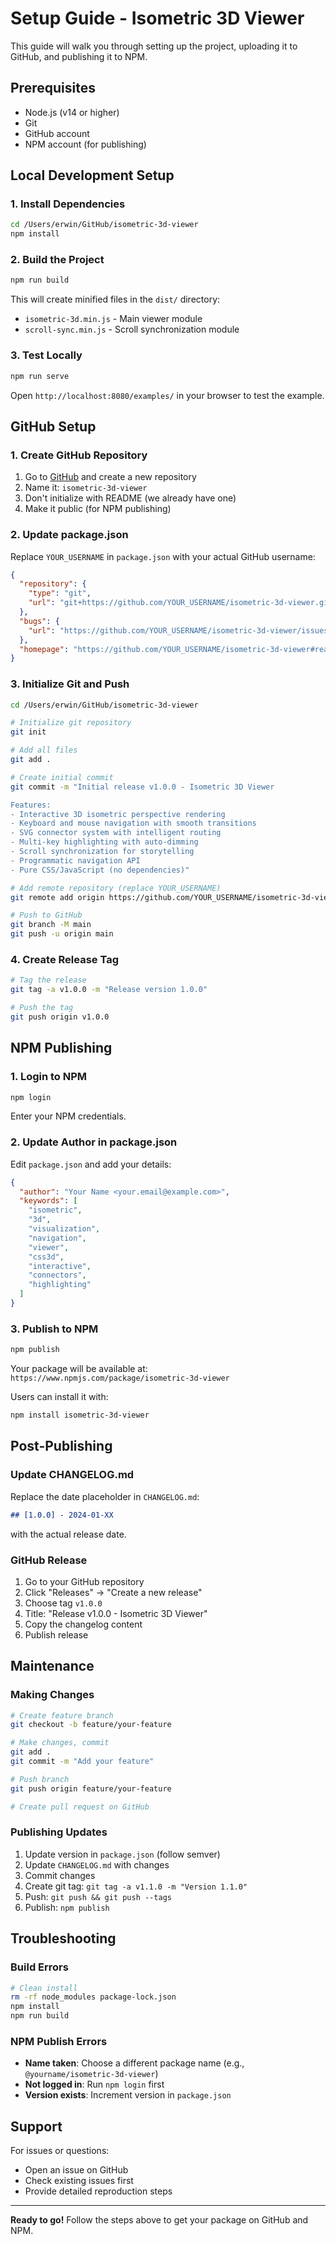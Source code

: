 # Setup Guide - Isometric 3D Viewer

This guide will walk you through setting up the project, uploading it to GitHub, and publishing it to NPM.

## Prerequisites

- Node.js (v14 or higher)
- Git
- GitHub account
- NPM account (for publishing)

## Local Development Setup

### 1. Install Dependencies

```bash
cd /Users/erwin/GitHub/isometric-3d-viewer
npm install
```

### 2. Build the Project

```bash
npm run build
```

This will create minified files in the `dist/` directory:
- `isometric-3d.min.js` - Main viewer module
- `scroll-sync.min.js` - Scroll synchronization module

### 3. Test Locally

```bash
npm run serve
```

Open `http://localhost:8080/examples/` in your browser to test the example.

## GitHub Setup

### 1. Create GitHub Repository

1. Go to [GitHub](https://github.com) and create a new repository
2. Name it: `isometric-3d-viewer`
3. Don't initialize with README (we already have one)
4. Make it public (for NPM publishing)

### 2. Update package.json

Replace `YOUR_USERNAME` in `package.json` with your actual GitHub username:

```json
{
  "repository": {
    "type": "git",
    "url": "git+https://github.com/YOUR_USERNAME/isometric-3d-viewer.git"
  },
  "bugs": {
    "url": "https://github.com/YOUR_USERNAME/isometric-3d-viewer/issues"
  },
  "homepage": "https://github.com/YOUR_USERNAME/isometric-3d-viewer#readme"
}
```

### 3. Initialize Git and Push

```bash
cd /Users/erwin/GitHub/isometric-3d-viewer

# Initialize git repository
git init

# Add all files
git add .

# Create initial commit
git commit -m "Initial release v1.0.0 - Isometric 3D Viewer

Features:
- Interactive 3D isometric perspective rendering
- Keyboard and mouse navigation with smooth transitions
- SVG connector system with intelligent routing
- Multi-key highlighting with auto-dimming
- Scroll synchronization for storytelling
- Programmatic navigation API
- Pure CSS/JavaScript (no dependencies)"

# Add remote repository (replace YOUR_USERNAME)
git remote add origin https://github.com/YOUR_USERNAME/isometric-3d-viewer.git

# Push to GitHub
git branch -M main
git push -u origin main
```

### 4. Create Release Tag

```bash
# Tag the release
git tag -a v1.0.0 -m "Release version 1.0.0"

# Push the tag
git push origin v1.0.0
```

## NPM Publishing

### 1. Login to NPM

```bash
npm login
```

Enter your NPM credentials.

### 2. Update Author in package.json

Edit `package.json` and add your details:

```json
{
  "author": "Your Name <your.email@example.com>",
  "keywords": [
    "isometric",
    "3d",
    "visualization",
    "navigation",
    "viewer",
    "css3d",
    "interactive",
    "connectors",
    "highlighting"
  ]
}
```

### 3. Publish to NPM

```bash
npm publish
```

Your package will be available at: `https://www.npmjs.com/package/isometric-3d-viewer`

Users can install it with:
```bash
npm install isometric-3d-viewer
```

## Post-Publishing

### Update CHANGELOG.md

Replace the date placeholder in `CHANGELOG.md`:
```markdown
## [1.0.0] - 2024-01-XX
```
with the actual release date.

### GitHub Release

1. Go to your GitHub repository
2. Click "Releases" → "Create a new release"
3. Choose tag `v1.0.0`
4. Title: "Release v1.0.0 - Isometric 3D Viewer"
5. Copy the changelog content
6. Publish release

## Maintenance

### Making Changes

```bash
# Create feature branch
git checkout -b feature/your-feature

# Make changes, commit
git add .
git commit -m "Add your feature"

# Push branch
git push origin feature/your-feature

# Create pull request on GitHub
```

### Publishing Updates

1. Update version in `package.json` (follow semver)
2. Update `CHANGELOG.md` with changes
3. Commit changes
4. Create git tag: `git tag -a v1.1.0 -m "Version 1.1.0"`
5. Push: `git push && git push --tags`
6. Publish: `npm publish`

## Troubleshooting

### Build Errors

```bash
# Clean install
rm -rf node_modules package-lock.json
npm install
npm run build
```

### NPM Publish Errors

- **Name taken**: Choose a different package name (e.g., `@yourname/isometric-3d-viewer`)
- **Not logged in**: Run `npm login` first
- **Version exists**: Increment version in `package.json`

## Support

For issues or questions:
- Open an issue on GitHub
- Check existing issues first
- Provide detailed reproduction steps

---

**Ready to go!** Follow the steps above to get your package on GitHub and NPM.
